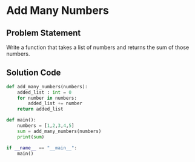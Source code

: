 # Add Many Numbers

## Problem Statement
Write a function that takes a list of numbers and returns the sum of those numbers.

## Solution Code

```python
def add_many_numbers(numbers):
    added_list : int = 0
    for number in numbers:
        added_list += number
    return added_list

def main():
    numbers = [1,2,3,4,5]
    sum = add_many_numbers(numbers)
    print(sum)

if __name__ == "__main__":
    main()


